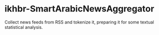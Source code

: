 ikhbr-SmartArabicNewsAggregator
===============================

Collect news feeds from RSS and tokenize it, preparing it for some textual statistical analysis.
